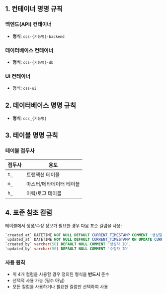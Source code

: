 ## 1. 컨테이너 명명 규칙

### 백엔드(API) 컨테이너

- **형식**: `ccs-{기능명}-backend`

### 데이터베이스 컨테이너

- **형식**: `ccs-{기능명}-db`

### UI 컨테이너

- 형식: `css-ui`

## 2. 데이터베이스 명명 규칙

- **형식**: `ccs_{기능명}`

## 3. 테이블 명명 규칙

### 테이블 접두사

| 접두사  | 용도            |
| ---- | ------------- |
| `t_` | 트랜잭션 테이블      |
| `m_` | 마스터/메타데이터 테이블 |
| `h_` | 이력/로그 테이블     |

## 4. 표준 참조 컬럼

테이블에서 생성/수정 정보가 필요한 경우 다음 표준 컬럼을 사용:

```sql
`created_at` DATETIME NOT NULL DEFAULT CURRENT_TIMESTAMP COMMENT '생성일시',
`updated_at` DATETIME NOT NULL DEFAULT CURRENT_TIMESTAMP ON UPDATE CURRENT_TIMESTAMP COMMENT '수정일시',
`created_by` varchar(50) DEFAULT NULL COMMENT '생성자 ID',
`updated_by` varchar(50) DEFAULT NULL COMMENT '수정자 ID'
```

### 사용 원칙

- 위 4개 컬럼을 사용할 경우 정의된 형식을 **반드시** 준수
- 선택적 사용 가능 (필수 아님)
- 모든 컬럼을 사용하거나 필요한 컬럼만 선택하여 사용
